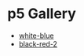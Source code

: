 # p5 Gallery
- [white-blue](https://21stio.github.io/js-ib/white-blue)
- [black-red-2](https://21stio.github.io/js-ib/black-red-2)
